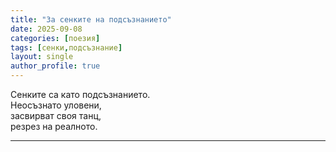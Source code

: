 ```yaml
---
title: "За сенките на подсъзнанието"
date: 2025-09-08
categories: [поезия]
tags: [сенки,подсъзнание]
layout: single
author_profile: true
---
```


<div class="poem3">

Сенките са като подсъзнанието.<br/>
Неосъзнато уловени,<br/>
засвирват своя танц,<br/>
резрез на реалното.<br/>
<hr/>
</div>
